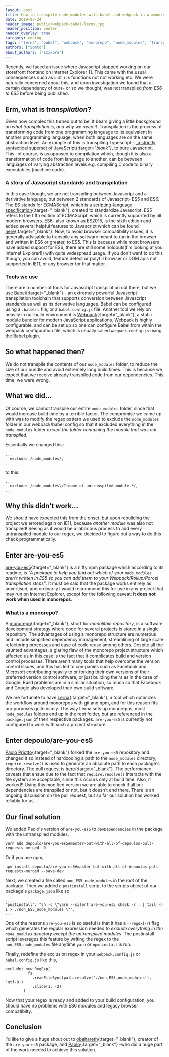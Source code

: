```yaml
---
layout: post
title: How to transpile node_modules with babel and webpack in a monorepo
date: 2019-07-24
header_image: public/webpack-babel-lerna.jpg
header_position: center
header_overlay: true
category: coding
tags: ["lerna", "babel", "webpack", "monorepo", "node_modules", "transpile"]
authors: ["Somto"]
about_authors: ["szikora"]
---
```


Recently, we faced an issue where Javascript stopped working on our storefront frontend on Internet Explorer 11.
This came with the usual consequences such as `onClick` functions not not working etc.
We were naturally concerned about this, and upon investigation we found that a certain dependency of ours- or so we thought, was not transpiled _from ES6 to ES5_ before being published.

## Erm, what is _transpilation_?

Given how complex this turned out to be, it bears giving a little background on _what transpilation is, and why we need it_.
Transpilation is the process of transforming code from one programming language to its equivalent in another programming language, when both languages are on the same abstraction level.
An example of this is transpiling Typescript - _[a strictly syntactical superset of JavaScript](https://en.wikipedia.org/wiki/Microsoft_TypeScript){:target="_blank"}_, to pure Javascript.
This- of course, is as opposed to compilation which, though it is also a transformation of code from language to another, can be between languages of varying abstraction levels e.g. compiling C code to binary executables (machine code).

### A story of Javascript standards and transpilation

In this case though, we are not transpiling between Javascript and a derivative language, but between 2 standards of Javascript- ES5 and ES6.
The ES stands for ECMAScript, which is a [scripting-language specification](https://en.wikipedia.org/wiki/ECMAScript){:target="_blank"}, created to standardize Javascript.
ES5 refers to the fifth edition of ECMAScript, which is currently supported by all modern browsers.
ES6- also known as ES2015, is the sixth edition and added several helpful features to Javascript which can be found [here](http://es6-features.org){:target="_blank"}.
Now, to avoid browser compatibility issues, it is generally advisable to transpile any software meant to run in the browser and written in ES6 or greater, to ES5.
This is because while most browsers have added support for ES6, there are still some holdouts(I'm looking at you Internet Explorer!!) with quite widespread usage.
If you don't want to do this though, you can avoid, feature detect or polyfill browser or DOM apis not supported in IE11, or any browser for that matter.

### Tools we use

There are a number of tools for Javascript transpilation out there, but we use [Babel](https://babeljs.io/docs/en/){:target="_blank"} - an extremely powerful Javascript transpilation toolchain that supports conversion between Javascript standards as well as its derivative languages.
Babel can be configured using a `.babelrc` file, or a `babel.config.js` file.
Another tool we rely on heavily in our build environment is [Webpack](https://webpack.js.org/concepts){:target="_blank"}, a static module bundler for modern JavaScript applications.
Webpack is highly configurable, and can be set up so one can configure Babel from within the webpack configuration file, which is usually called `webpack.config.js` using the Babel plugin.

## So what happened then?

We do not transpile the contents of our `node_modules` folder, to reduce the size of our bundle and avoid extremely long build times.
This is because we expect that we receive already transpiled code from our dependencies.
This time, we were wrong.

## What we did...

Of course, we cannot transpile our entire `node_modules` folder, since that would increase build time by a terrible factor.
The compromise we came up with was to modify the regex pattern we used to exclude the `node_modules` folder in our webpack/babel config so that it excluded everything in the `node_modules` folder _except the folder containing the module that was not transpiled_.

Essentially we changed this:

```
...
  exclude: /node_modules/,
...
```

to this:

```
...
  exclude: /node_modules\/?!name-of-untranspiled-module.*/,
...
```

## Why this didn't work...

We should have expected this from the onset, but upon rebuilding the project we errored again on IE11, because _another module_ was also not transpiled!
Seeing as it would be a laborious process to add every untranspiled module to our regex, we decided to figure out a way to do this check programmatically.

## Enter are-you-es5

[are-you-es5](https://github.com/obahareth/are-you-es5){:target="_blank"} is a nifty npm package which according to its readme, is *"A package to help you find out which of your `node_modules` aren't written in ES5 so you can add them to your Webpack/Rollup/Parcel transpilation steps"*.
It must be said that the package works entirely as advertised, and ordinarily I would recommend this for use in any project that may run on Internet Explorer, except for the following caveat: **It does not work when used in monorepos**.

### What is a monorepo?

A [monorepo](https://en.wikipedia.org/wiki/Monorepo){:target="_blank"}, short for *monolithic repository*, is  a software development strategy where code for several projects is stored in a single repository.
The advantages of using a monorepo structure are numerous and include simplified dependency management, streamlining of large scale refactoring processes and ease of code reuse among others.
Despite all the vaunted advantages, a glaring flaw of the monorepo project structure which affected us in this case is the fact that it complicates build and version control processes.
There aren't many tools that help overcome the version control issues, and this has led to companies such as Facebook and Microsoft contributing heavily to or forking their own versions of their preferred version control software, or just building theirs as in the case of Google.
Build problems are in a similar situation, so much so that Facebook and Google also developed their own build software.

We are fortunate to have [Lerna](https://github.com/lerna/lerna){:target="_blank"}, a tool which optimizes the workflow around monorepos with git and npm, and for this reason fits our purposes quite nicely.
The way Lerna sets up monorepos, most `node_modules` folders end up in the root folder, but are referenced in the `package.json` of their respective packages.
`are-you-es5` is currently not configured to work with such a project structure.

## Enter depoulo/are-you-es5

[Paolo Priotto](https://github.com/depoulo){:target="_blank"} forked the `are-you-es5` repository and changed it so instead of hardcoding a path to the `node_modules` directory, `require.resolve()` is used to generate an absolute path to each package's directory.
The pull request is [here](https://github.com/obahareth/are-you-es5/pull/12){:target="_blank"}.
The performance caveats that ensue due to the fact that `require.resolve()` interacts with the file system are acceptable, since this occurs only at build time.
Also, it worked!!
Using this modified version we are able to check if all our dependencies are transpiled or not, but it doesn't end there.
There is an ongoing discussion on the pull request, but so far our solution has worked reliably for us. 

## Our final solution

We added Paolo's version of `are-you-es5` to `devDependencies` in the package with the untranspiled modules.

```
yarn add depoulo/are-you-es5#master-but-with-all-of-depoulos-pull-requests-merged -D
```

Or if you use npm,

```
npm install depoulo/are-you-es5#master-but-with-all-of-depoulos-pull-requests-merged --save-dev
```

Next, we created a file called `non_ES5_node_modules` in the root of the package.
Then we added a `postinstall` script to the scripts object of our package's `package.json` like so

```
...
"postinstall": "sh -c \"yarn --silent are-you-es5 check -r . | tail -n 1 > ./non_ES5_node_modules \"",
...
```

One of the reasons `are-you-es5` is so useful is that it has a `--regex`(`-r`) flag which generates the regular expression needed to _exclude everything in the `node_modules` directory except the untranspiled modules_.
The postinstall script leverages this feature by writing the regex to the `non_ES5_node_modules` file anytime `yarn` or `npm install` is run.

Finally, redefine the exclusion regex in your `webpack.config.js` or `babel.config.js` like this,

```
exclude: new RegExp(
          fs
            .readFileSync(path.resolve('./non_ES5_node_modules'), 'utf-8')
            .slice(1, -2)
        )
```

Now that your regex is ready and added to your build configuration, you should have no problems with ES6 modules and legacy browser compatibilty.

## Conclusion

I'd like to give a huge shout out to [obahareth](https://github.com/obahareth){:target="_blank"}, creator of the `are-you-es5` package, and [Paolo](https://github.com/depoulo){:target="_blank"} -who did a huge part of the work needed to achieve this solution.
